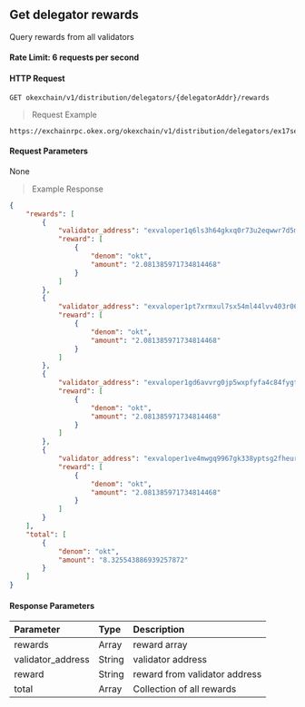 ## Get delegator rewards

Query rewards from all validators

#### Rate Limit: 6 requests per second

#### HTTP Request

`GET okexchain/v1/distribution/delegators/{delegatorAddr}/rewards`

> Request Example

```wiki
https://exchainrpc.okex.org/okexchain/v1/distribution/delegators/ex17se79kf0c9t5sw0yg0jjdm6et79sy8aradphtg/rewards
```

#### Request Parameters

None
> Example Response

```json
{
    "rewards": [
        {
            "validator_address": "exvaloper1q6ls3h64gkxq0r73u2eqwwr7d5mp583fm325zu",
            "reward": [
                {
                    "denom": "okt",
                    "amount": "2.081385971734814468"
                }
            ]
        },
        {
            "validator_address": "exvaloper1pt7xrmxul7sx54ml44lvv403r06clrdkehd8z7",
            "reward": [
                {
                    "denom": "okt",
                    "amount": "2.081385971734814468"
                }
            ]
        },
        {
            "validator_address": "exvaloper1gd6avvrg0jp5wxpfyfa4c84fygtl6cn9dage6d",
            "reward": [
                {
                    "denom": "okt",
                    "amount": "2.081385971734814468"
                }
            ]
        },
        {
            "validator_address": "exvaloper1ve4mwgq9967gk338yptsg2fheur4ke322gzynt",
            "reward": [
                {
                    "denom": "okt",
                    "amount": "2.081385971734814468"
                }
            ]
        }
    ],
    "total": [
        {
            "denom": "okt",
            "amount": "8.325543886939257872"
        }
    ]
}
```

#### Response Parameters

| **Parameter** | **Type** | **Description**                                                                                                                                                                                                                                                      |
| :----------------- | :------- | :------------------------------------------------------------------------------------------------------------------------------------------------------------------------------------------------------------------------------------------------------------------- |
|  rewards             | Array    | 	reward array			| 
|  validator_address      | String    | 		validator address		| 
|  reward        | String    | 	reward from validator address			| 	| 
|  total | Array    | 		Collection of all rewards		| 
